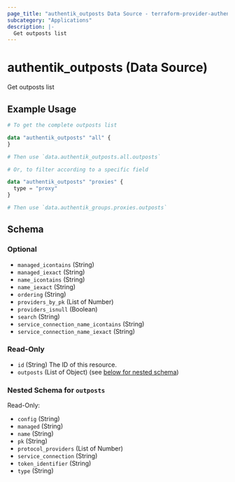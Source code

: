 ```yaml
---
page_title: "authentik_outposts Data Source - terraform-provider-authentik"
subcategory: "Applications"
description: |-
  Get outposts list
---
```


# authentik_outposts (Data Source)

Get outposts list

## Example Usage

```terraform
# To get the complete outposts list

data "authentik_outposts" "all" {
}

# Then use `data.authentik_outposts.all.outposts`

# Or, to filter according to a specific field

data "authentik_outposts" "proxies" {
  type = "proxy"
}

# Then use `data.authentik_groups.proxies.outposts`
```

<!-- schema generated by tfplugindocs -->
## Schema

### Optional

- `managed_icontains` (String)
- `managed_iexact` (String)
- `name_icontains` (String)
- `name_iexact` (String)
- `ordering` (String)
- `providers_by_pk` (List of Number)
- `providers_isnull` (Boolean)
- `search` (String)
- `service_connection_name_icontains` (String)
- `service_connection_name_iexact` (String)

### Read-Only

- `id` (String) The ID of this resource.
- `outposts` (List of Object) (see [below for nested schema](#nestedatt--outposts))

<a id="nestedatt--outposts"></a>
### Nested Schema for `outposts`

Read-Only:

- `config` (String)
- `managed` (String)
- `name` (String)
- `pk` (String)
- `protocol_providers` (List of Number)
- `service_connection` (String)
- `token_identifier` (String)
- `type` (String)


